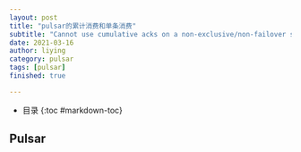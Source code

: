 ```yaml
---
layout: post
title: "pulsar的累计消费和单条消费"
subtitle: "Cannot use cumulative acks on a non-exclusive/non-failover subscription"
date: 2021-03-16
author: liying
category: pulsar
tags: [pulsar]
finished: true

---
```


* 目录
{:toc #markdown-toc}


## Pulsar


